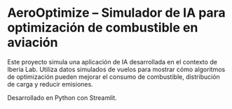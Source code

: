 # AeroOptimize – Simulador de IA para optimización de combustible en aviación

Este proyecto simula una aplicación de IA desarrollada en el contexto de Iberia Lab. Utiliza datos simulados de vuelos para mostrar cómo algoritmos de optimización pueden mejorar el consumo de combustible, distribución de carga y reducir emisiones.

Desarrollado en Python con Streamlit.  
